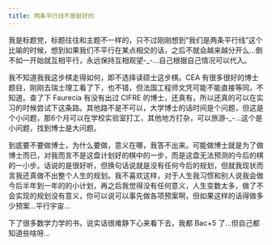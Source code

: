```yaml
---
title: 两条平行线不是挺好的
---
```


我是标题党，标题往往和主题不一样的，只不过刚刚想到“我们是两条平行线”这个比喻的时候，想到如果我们不平行在某点相交的话，之后不就会越来越分开么...倒不如一开始就互相平行，永远保持互相观望-_-...自己根据自己情况可以代入。

我不知道我我这步棋走得如何，即不选择读硕士这步棋。CEA 有很多很好的博士题目，刚刚去瑞士理工看了下，也不错，但法国工程师文凭可能不能直接等同，不知道。查了下 Faurecia 有没有出过 CIFRE 的博士，还真有，所以还真的可以在实习的时候尝试下这条路。其他路不是不可以，大学博士的话时间是个问题，但这是个小问题，那6个月可以在学校实验室打工，其他地方打杂，可以旅游-_-...这个是小问题，找到博士是大问题。

到底要不要做博士，为什么要做，意义在哪，我答不出来。可能做博士就是为了做博士而已，对我而言不是这盘计划好的棋中的一步，而是这盘无法预测的今后的棋的一小步。话说的是很好听，但换句话说就是没有任何今后的规划，但就我现状而言我还真做不出整个人生的规划。我不喜欢这样，对于人生我习惯和别人说我会做今后半年到一年的的小计划，再之后我觉得没有任何意义，人生变数太多，做了不会实现的规划没有意义，你可以说可以事先做各项预案啊，但如果这样的话得做多少预案...平行宇宙...

下了很多数学力学的书，说实话很难静下心来看下去，我都 Bac+5 了...但自己都知道些啥呀...